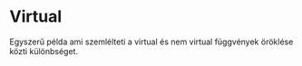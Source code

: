 # Virtual
Egyszerű példa ami szemlélteti a virtual és nem virtual függvények öröklése közti különbséget.
